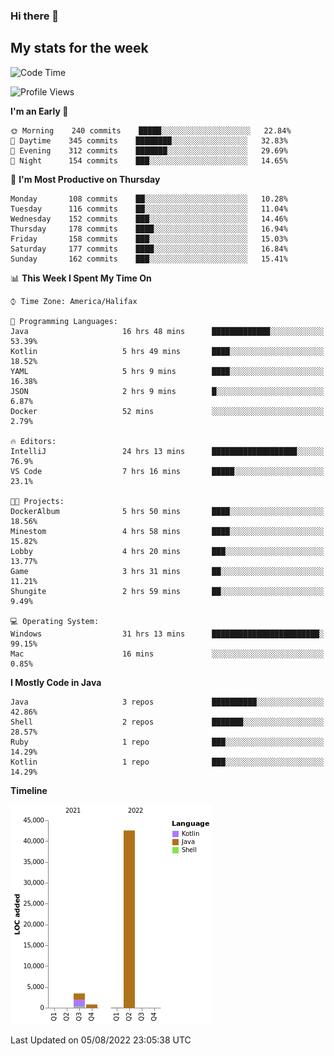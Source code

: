 ### Hi there 👋

## My stats for the week
<!--START_SECTION:waka-->
![Code Time](http://img.shields.io/badge/Code%20Time-368%20hrs%2046%20mins-blue)

![Profile Views](http://img.shields.io/badge/Profile%20Views-0-blue)

**I'm an Early 🐤** 

```text
🌞 Morning    240 commits    █████░░░░░░░░░░░░░░░░░░░░   22.84% 
🌆 Daytime    345 commits    ████████░░░░░░░░░░░░░░░░░   32.83% 
🌃 Evening    312 commits    ███████░░░░░░░░░░░░░░░░░░   29.69% 
🌙 Night      154 commits    ███░░░░░░░░░░░░░░░░░░░░░░   14.65%

```
📅 **I'm Most Productive on Thursday** 

```text
Monday       108 commits    ██░░░░░░░░░░░░░░░░░░░░░░░   10.28% 
Tuesday      116 commits    ██░░░░░░░░░░░░░░░░░░░░░░░   11.04% 
Wednesday    152 commits    ███░░░░░░░░░░░░░░░░░░░░░░   14.46% 
Thursday     178 commits    ████░░░░░░░░░░░░░░░░░░░░░   16.94% 
Friday       158 commits    ███░░░░░░░░░░░░░░░░░░░░░░   15.03% 
Saturday     177 commits    ████░░░░░░░░░░░░░░░░░░░░░   16.84% 
Sunday       162 commits    ███░░░░░░░░░░░░░░░░░░░░░░   15.41%

```


📊 **This Week I Spent My Time On** 

```text
⌚︎ Time Zone: America/Halifax

💬 Programming Languages: 
Java                     16 hrs 48 mins      █████████████░░░░░░░░░░░░   53.39% 
Kotlin                   5 hrs 49 mins       ████░░░░░░░░░░░░░░░░░░░░░   18.52% 
YAML                     5 hrs 9 mins        ████░░░░░░░░░░░░░░░░░░░░░   16.38% 
JSON                     2 hrs 9 mins        █░░░░░░░░░░░░░░░░░░░░░░░░   6.87% 
Docker                   52 mins             ░░░░░░░░░░░░░░░░░░░░░░░░░   2.79%

🔥 Editors: 
IntelliJ                 24 hrs 13 mins      ███████████████████░░░░░░   76.9% 
VS Code                  7 hrs 16 mins       █████░░░░░░░░░░░░░░░░░░░░   23.1%

🐱‍💻 Projects: 
DockerAlbum              5 hrs 50 mins       ████░░░░░░░░░░░░░░░░░░░░░   18.56% 
Minestom                 4 hrs 58 mins       ████░░░░░░░░░░░░░░░░░░░░░   15.82% 
Lobby                    4 hrs 20 mins       ███░░░░░░░░░░░░░░░░░░░░░░   13.77% 
Game                     3 hrs 31 mins       ██░░░░░░░░░░░░░░░░░░░░░░░   11.21% 
Shungite                 2 hrs 59 mins       ██░░░░░░░░░░░░░░░░░░░░░░░   9.49%

💻 Operating System: 
Windows                  31 hrs 13 mins      ████████████████████████░   99.15% 
Mac                      16 mins             ░░░░░░░░░░░░░░░░░░░░░░░░░   0.85%

```

**I Mostly Code in Java** 

```text
Java                     3 repos             ██████████░░░░░░░░░░░░░░░   42.86% 
Shell                    2 repos             ███████░░░░░░░░░░░░░░░░░░   28.57% 
Ruby                     1 repo              ███░░░░░░░░░░░░░░░░░░░░░░   14.29% 
Kotlin                   1 repo              ███░░░░░░░░░░░░░░░░░░░░░░   14.29%

```


**Timeline**

![Chart not found](https://raw.githubusercontent.com/lyndseyy/lyndseyy/main/charts/bar_graph.png) 


 Last Updated on 05/08/2022 23:05:38 UTC
<!--END_SECTION:waka-->
